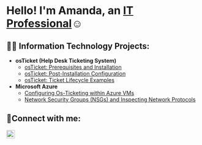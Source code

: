 <h1>Hello! I'm Amanda, an <a href="https://linkedin.com/in/amanda-kingsley">IT Professional</a>☺</h1>

<h2>👨‍💻 Information Technology Projects:</h2>

- <b>osTicket (Help Desk Ticketing System)</b>
  - [osTicket: Prerequisites and Installation](https://github.com/Amandakingsley/osticket-prereqs)
  - [osTicket: Post-Installation Configuration](https://github.com/Amandakingsley/post-install-config)
  - [osTicket: Ticket Lifecycle Examples](https://github.com/Amandakingsley/ticket-lifecycle)
- <b>Microsoft Azure</b>
  - [Configuring Os-Ticketing within Azure VMs](https://github.com/Amandakingsley/configure-ad)
  - [Network Security Groups (NSGs) and Inspecting Network Protocols](https://github.com/joshmadakorcc/azure-network-protocols)

<h2>🤳Connect with me:</h2>


[<img align="left" alt="Josh | LinkedIn" width="22px" src="https://cdn.jsdelivr.net/npm/simple-icons@v3/icons/linkedin.svg" />][linkedin]



[linkedin]: https://linkedin.com/in/amandakingsley
